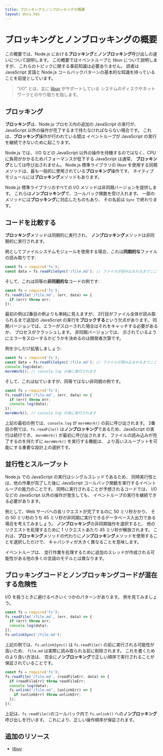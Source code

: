```yaml
---
title: ブロッキングとノンブロッキングの概要
layout: docs.hbs
---
```


<!--
# Overview of Blocking vs Non-Blocking

This overview covers the difference between **blocking** and **non-blocking**
calls in Node.js. This overview will refer to the event loop and libuv but no
prior knowledge of those topics is required. Readers are assumed to have a
basic understanding of the JavaScript language and Node.js callback pattern.

> "I/O" refers primarily to interaction with the system's disk and
> network supported by [libuv](https://libuv.org/).

-->
# ブロッキングとノンブロッキングの概要

この概要では、Node.js における**ブロッキング**と**ノンブロッキング**呼び出しの違いについて説明します。
この概要ではイベントループと libuv について説明しますが、
これらのトピックに関する事前知識は必要ありません。
読者は JavaScript 言語と Node.js コールバックパターンの基本的な知識を持っていることを前提としています。

> "I/O" とは、主に [libuv](https://libuv.org/) がサポートしている
> システムのディスクやネットワークとのやり取りを指します。

<!--
## Blocking

**Blocking** is when the execution of additional JavaScript in the Node.js
process must wait until a non-JavaScript operation completes. This happens
because the event loop is unable to continue running JavaScript while a
**blocking** operation is occurring.

In Node.js, JavaScript that exhibits poor performance due to being CPU intensive
rather than waiting on a non-JavaScript operation, such as I/O, isn't typically
referred to as **blocking**. Synchronous methods in the Node.js standard library
that use libuv are the most commonly used **blocking** operations. Native
modules may also have **blocking** methods.

All of the I/O methods in the Node.js standard library provide asynchronous
versions, which are **non-blocking**, and accept callback functions. Some
methods also have **blocking** counterparts, which have names that end with
`Sync`.

-->
## ブロッキング

**ブロッキング**は、Node.js プロセス内の追加の JavaScript の実行が、
JavaScript 以外の操作が完了するまで待たなければならない場合です。
これは、**ブロッキング**操作が行われている間は
イベントループが JavaScript の実行を継続できないために起こります。

Node.js では、
I/O などの JavaScript 以外の操作を待機するのではなく、CPU に負荷がかかるためパフォーマンスが低下する JavaScript は通常、
**ブロッキング**としては呼び出されません。
Node.js 標準ライブラリの libuv を使用する同期メソッドは、最も一般的に使用されている**ブロッキング**操作です。
ネイティブモジュールには**ブロッキング**メソッドもあります。

Node.js 標準ライブラリのすべての I/O メソッドは非同期バージョンを提供します。
これらは**ノンブロッキング**で、コールバック関数を受け入れます。
一部のメソッドには**ブロッキング**に対応したものもあり、
その名前は `Sync` で終わります。

<!--
## Comparing Code

**Blocking** methods execute **synchronously** and **non-blocking** methods
execute **asynchronously**.

Using the File System module as an example, this is a **synchronous** file read:

```js
const fs = require('fs');
const data = fs.readFileSync('/file.md'); // blocks here until file is read
```

And here is an equivalent **asynchronous** example:

```js
const fs = require('fs');
fs.readFile('/file.md', (err, data) => {
  if (err) throw err;
});
```

The first example appears simpler than the second but has the disadvantage of
the second line **blocking** the execution of any additional JavaScript until
the entire file is read. Note that in the synchronous version if an error is
thrown it will need to be caught or the process will crash. In the asynchronous
version, it is up to the author to decide whether an error should throw as
shown.

Let's expand our example a little bit:

```js
const fs = require('fs');
const data = fs.readFileSync('/file.md'); // blocks here until file is read
console.log(data);
moreWork(); // will run after console.log
```

And here is a similar, but not equivalent asynchronous example:

```js
const fs = require('fs');
fs.readFile('/file.md', (err, data) => {
  if (err) throw err;
  console.log(data);
});
moreWork(); // will run before console.log
```

In the first example above, `console.log` will be called before `moreWork()`. In
the second example `fs.readFile()` is **non-blocking** so JavaScript execution
can continue and `moreWork()` will be called first. The ability to run
`moreWork()` without waiting for the file read to complete is a key design
choice that allows for higher throughput.

-->
## コードを比較する

**ブロッキング**メソッドは同期的に実行され、
**ノンブロッキング**メソッドは非同期的に実行されます。

例としてファイルシステムモジュールを使用する場合、これは**同期的な**ファイルの読み取りです:

```js
const fs = require('fs');
const data = fs.readFileSync('/file.md'); // ファイルが読み込まれるまでここでブロック
```

そして、これは同等の**非同期的な**コードの例です:

```js
const fs = require('fs');
fs.readFile('/file.md', (err, data) => {
  if (err) throw err;
});
```

最初の例は2番目の例よりも単純に見えますが、
2行目がファイル全体が読み取られるまで追加の JavaScript の実行を**ブロックする**という欠点があります。
同期バージョンでは、エラーがスローされた場合はそれをキャッチする必要があるか、
プロセスがクラッシュします。
非同期バージョンでは、
示されているようにエラーをスローするかどうかを決めるのは開発者次第です。

例を少しだけ拡張しましょう:

```js
const fs = require('fs');
const data = fs.readFileSync('/file.md'); // ファイルが読み込まれるまでここでブロック
console.log(data);
moreWork(); // console.log の後に実行されます
```

そして、これは似ていますが、同等ではない非同期の例です。

```js
const fs = require('fs');
fs.readFile('/file.md', (err, data) => {
  if (err) throw err;
  console.log(data);
});
moreWork(); // console.log の前に実行されます
```

上記の最初の例では、`console.log` が `moreWork()` の前に呼び出されます。
2番目の例では、`fs.readFile()` は**ノンブロッキング**であるため、JavaScript の実行は続行でき、
`moreWork()` が最初に呼び出されます。
ファイルの読み込みが完了するのを待たずに `moreWork()` を実行する機能は、
より高いスループットを可能にする重要な設計上の選択です。

<!--
## Concurrency and Throughput

JavaScript execution in Node.js is single threaded, so concurrency refers to the
event loop's capacity to execute JavaScript callback functions after completing
other work. Any code that is expected to run in a concurrent manner must allow
the event loop to continue running as non-JavaScript operations, like I/O, are
occurring.

As an example, let's consider a case where each request to a web server takes
50ms to complete and 45ms of that 50ms is database I/O that can be done
asynchronously. Choosing **non-blocking** asynchronous operations frees up that
45ms per request to handle other requests. This is a significant difference in
capacity just by choosing to use **non-blocking** methods instead of
**blocking** methods.

The event loop is different than models in many other languages where additional
threads may be created to handle concurrent work.

-->
## 並行性とスループット

Node.js での JavaScript の実行はシングルスレッドであるため、
同時実行性とは、他の作業が完了した後に JavaScript コールバック関数を実行するイベントループの能力のことです。
同時に実行されることが予想されるコードでは、
I/O などの JavaScript 以外の操作が発生しても、
イベントループの実行を継続できる必要があります。

例として、Web サーバへの各リクエストが完了するのに 50 ミリ秒かかり、
その 50 ミリ秒のうち 45 ミリ秒が非同期に実行できるデータベース入出力である場合を考えてみましょう。
**ノンブロッキング**の非同期操作を選択すると、
他のリクエストを処理するために 1 リクエストあたり 45 ミリ秒が解放されます。
これは、**ブロッキング**メソッドの代わりに**ノンブロッキング**メソッドを使用することを選択しただけで、
キャパシティが大きく異なることを意味します。

イベントループは、
並行作業を処理するために追加のスレッドが作成される可能性がある他の多くの言語のモデルとは異なります。

<!--
## Dangers of Mixing Blocking and Non-Blocking Code

There are some patterns that should be avoided when dealing with I/O. Let's look
at an example:

```js
const fs = require('fs');
fs.readFile('/file.md', (err, data) => {
  if (err) throw err;
  console.log(data);
});
fs.unlinkSync('/file.md');
```

In the above example, `fs.unlinkSync()` is likely to be run before
`fs.readFile()`, which would delete `file.md` before it is actually read. A
better way to write this that is completely **non-blocking** and guaranteed to
execute in the correct order is:

```js
const fs = require('fs');
fs.readFile('/file.md', (readFileErr, data) => {
  if (readFileErr) throw readFileErr;
  console.log(data);
  fs.unlink('/file.md', (unlinkErr) => {
    if (unlinkErr) throw unlinkErr;
  });
});
```

The above places a **non-blocking** call to `fs.unlink()` within the callback of
`fs.readFile()` which guarantees the correct order of operations.

-->
## ブロッキングコードとノンブロッキングコードが混在する危険性

I/O を扱うときに避けるべきいくつかのパターンがあります。
例を見てみましょう。

```js
const fs = require('fs');
fs.readFile('/file.md', (err, data) => {
  if (err) throw err;
  console.log(data);
});
fs.unlinkSync('/file.md');
```

上記の例では、`fs.unlinkSync()` は
`fs.readFile()` の前に実行される可能性が高いため、
`file.md` は実際に読み取られる前に削除されます。
これを書くためのより良い方法は、
完全に**ノンブロッキング**で正しい順序で実行されることが保証されていることです。

```js
const fs = require('fs');
fs.readFile('/file.md', (readFileErr, data) => {
  if (readFileErr) throw readFileErr;
  console.log(data);
  fs.unlink('/file.md', (unlinkErr) => {
    if (unlinkErr) throw unlinkErr;
  });
});
```

上記は、`fs.readFile()`のコールバック内で `fs.unlink()` への**ノンブロッキング**呼び出しを行います。
これにより、正しい操作順序が保証されます。

<!--
## Additional Resources

* [libuv](https://libuv.org/)

-->
## 追加のリソース

* [libuv](https://libuv.org/)
